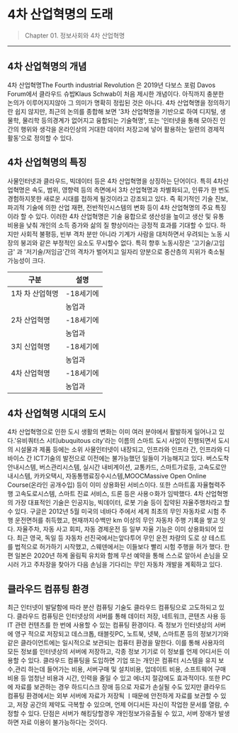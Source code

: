 # 4차 산업혁명의 도래


>Chapter 01. 정보사회와 4차 산업혁명
---
## 4차 산업혁명의 개념
4차 산업혁명The Fourth industrial Revolution 은 2019년 다보스 포럼 Davos Forum에서 클라우드 슈밥Klaus Schwab이 처음 제시한 개념이다. 
아직까지 충분한 논의가 이루어지지않아 그 의미가 명확히 정립된 것은 아니다. 4차 산업혁명을 정의하기란 쉽지 않지만, 
최근의 논의를 종합해 보면 '3차 산업혁명을 기반으로 하여 디지털, 생물학, 물리학 등의경계가 없어지고 융합되는 기술혁명', 
또는 '인터넷을 통해 모아진 인간의 행위와 생각을 온라인상의 거대한 데이터 저장고에 넣어 활용하는 일련의 경제적 활동'으로 정의할 수 있다.

## 4차 산업혁명의 특징
사물인터넷과 클라우드, 빅데이터 등은 4차 산업혁명을 상징하는 단어이다. 특히 4차산업혁명은 속도, 범위, 영향력 등의 측면에서 3차 산업혁명과 차별화되고,
인류가 한 번도 경험하지못한 새로운 시대를 접하게 될것이라고 강조되고 있다. 즉 획기적인 기술 진보, 파괴적 기술에 의한 산업 재편, 전반적인시스템의 변화
등이 4차 산업혁명의 주요 특징이라 할 수 있다. 이러한 4차 산업혁명은 기술 융합으로 생산성을 높이고 생산 및 유통 비용을 낮춰 개인의 소득 증가와 
삶의 질 향상이라는 긍정적 효과를 기대할 수 있다. 하지만 사회적 불평등, 빈부 격차 분만 아니라 기계가 사람을 대처하면서 
우려되는 노동 시장의 붕괴와 같은 부정적인 요소도 무시할수 없다. 특히 향후 노동시장은 '고기술/고임금' 과 '저기술/저임금'간의 격차가 벌어지고 
일자리 양분으로 중산층의 지위가 축소될 가능성이 크다.

|구분|설명|
|---|---|
|1차 차 산업혁명|-18세기에|
||농업과|
|2차 산업혁명|-18세기에|
||농업과|
|3치 신업혁명|-18세기에|
||농업과|
|4차 산업혁명|-18세기에|
||농업과|


## 4차 산업혁명 시대의 도시
4차 산업혁명으로 인한 도시 생활의 변화는 이미 여러 분야에서 활발하게 일어나고 있다.'유비쿼터스 시티ubuquitous city'라는 이름의 스마트 도시 사업이 
진행되면서 도시의 시설물과 제품 등에는 소위 사물인터넷이 내장되고, 인프라와 인프라 간, 인프라와 디바이스 간 ICT기술의 발전으로 이전에는 
불가능했던 일들이 가능해지고 있다. 버스도착안내시스템, 버스관리시스템, 실시간 내비계이션, 교통카드, 스마트가로등, 고속도로안내시스템, 카카오택시,
자동통행료징수시스템,MOOCMassive Open Online Course(온라인 공개수입) 등이 이미 상용화된 서비스이다. 또한 스마트홈 자율협력주행 
고속도로시스템, 스마트 진료 서비스, 드론 등은 사용ㅇ화가 임박했다.
 4차 산업혁명의 가장 대표적인 기술은 인공지능, 빅데이터, 로봇 
기술 등이 집약된 자율주행차라고 할 수 있다. 구글은 2012년 5월 미국의 네바다 주에서 세게 최초의 무인 자동차로 시험 주행 운전면허를 취득했고, 
현재까지수백만 km 이상의 무인 자동차 주행 기록을 쌓고 잇다. 자율주차, 자동 사고 회피, 자동 경제운전 등 일부 자율 기능은 이미 상용화되어 있다.
최근 영국, 독일 등 자동차 선진국에서는앞다투어 무인 운전 차량의 도로 상 테스트를 법적으로 허가하기 시작했고,
스웨덴에서는 이들보다 빨리 시험 주행을 허가 했다. 한편 일본은 2020년 하계 올림픽 유치와 함께 무선 예약을 통해 스스로 알아서 손님을 모시러 가고 
주차장을 찾아가 다음 손님을 기다리는 무인 자동차 개발을 계획하고 있다.

## 클라우드 컴퓨팅 환경
최근 인터넷이 발달함에 따라 분산 컴퓨팅 기술도 클라우드 컴퓨팅으로 고도하되고 있다. 클라우드 컴퓨팅은 인터넷상의 서버를 통해 데이터 저장,
네트워크, 콘텐츠 사용 등 IT 관련 컨텐츠를 한 번에 사용할 수 있는 컴퓨팅 환경이다. 즉 정보가 인터넷상의 서버에 영구 적으로 저장되고 데스크톱,
태블릿PC, 노트북, 넷북, 스마트폰 등의 정보기기와 같은 클라이언트에는 일시적으로 보관되는 컴퓨터 환경을 말한다. 이를 통해 사용자의 모든 정보를
인터넷상의 서버에 저장하고, 각종 정보 기기로 이 정보를 언제 어디서든 이용할 수 있다. 클라우드 컴퓨팅을 도입하면 
기업 또는 개인은 컴퓨터 시스템을 유지 보수,관리 하는데 들어가는 비용, 서버구매 및 설치비용, 업데이트 비용, 소프트웨어 구매 비용 등
엄청난 비용과 시간, 인력을 줄일 수 있고 에너지 절감에도 효과적이다. 또한 PC에 자료를 보관하는 경우 하드디스크 장애 등으로 자료가 손실될 수도 있지만
클라우드 컴퓨팅 환경에서는 외부 서버에 자료가 저장됙 ㅣ때문에 안전하게 자료를 보관할 수 있고, 저장 공간의 제약도 극복할 수 있으며, 
언제 어디서든 자신이 작업한 문서를 열람, 수정할 수 있다. 단점은 서버가 해킹당할경우 개인정보가유출될 수 있고, 서버 장애가 발생하면
자료 이용이 불가능하다는 것이다.

